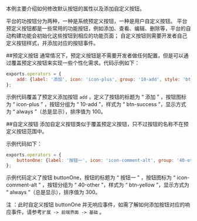 本例主要介绍如何修改默认按钮的属性以及添加自定义按钮。

平台的功按钮分为两种，一种是系统预定义按钮，一种是用户自定义按钮。
平台预定义按钮都是一些常用的功能按钮，例如添加、查看、编辑、删除等，平台的自动构建功能会初始化这些按钮到相应的功能页面；
自定义按钮则需要开发者自己定义按钮样式，并添加对应的按钮事件。

##预定义按钮
通常情况下，预定义按钮是不需要开发者做任何配置，但是可以通过覆盖预定义按钮来实现一些个性化需求。代码示例如下：

```javascript
exports.operators = {
    add: {label: '添加', icon: 'icon-plus', group: '10-add', style: 'btn-success', show: 'always', order: 100}
};
```
示例代码覆盖了预定义添加按钮 `add` ，定义了按钮的标题为 “ 添加 ” ，按钮图标为 “ icon-plus ” ，按钮分组为 “ 10-add ”，样式为 “ btn-success ”，显示方式为 “ always ”（总是显示），排序值为 100。

##自定义按钮
添加自定义按钮类似于覆盖预定义按钮，只不过按钮的名称不在预定义按钮范围中。

示例代码如下：
```javascript
exports.operators = {
    buttonOne: {label: '按钮一', icon: 'icon-comment-alt', group: '40-other', style: 'btn-yellow', show: 'always', order: 300}
};
```
示例代码定义了按钮 buttonOne，按钮的标题为 “ 按钮一 ” ，按钮图标为 “ icon-comment-alt ” ，按钮分组为 “ 40-other ”，样式为 “ btn-yellow ”，显示方式为 “ always ”（总是显示），排序值为 300。


<span class="badge badge-warning">注</span>&nbsp;：此时自定义按钮 buttonOne 并无响应事件，如需了解如何添加按钮对应的响应事件，请参考`扩展 -> 前端界面 -> 基础` 。



